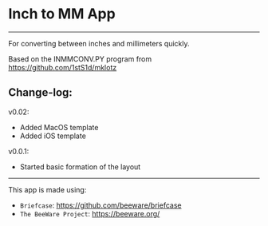 # Inch to MM App
-----

For converting between inches and millimeters quickly.

Based on the INMMCONV.PY program from https://github.com/1stS1d/mklotz


## Change-log:
v0.02:
- Added MacOS template
- Added iOS template


v0.0.1:
- Started basic formation of the layout




-----
This app is made using:
- `Briefcase`: https://github.com/beeware/briefcase
- `The BeeWare Project`: https://beeware.org/
